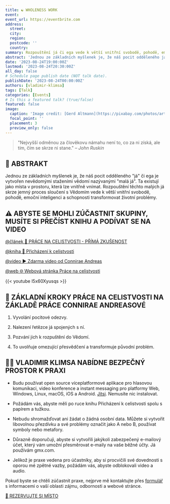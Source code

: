 ```yaml
---
title: ☯️ WHOLENESS WORK
event: 
event_url: https://eventbrite.com
address:
  street: 
  city: 
  region: 
  postcode: ''
  country: 
summary: Rozpouštění já či ega vede k větší vnitřní svobodě, pohodě, emoční inteligenci.
abstract: 'Jednou ze základních myšlenek je, že náš pocit odděleného já či ega je vytvořen nevědomými staženími vědomí nazývanými malé já. Ty existují jako místa v prostoru, která lze vnitřně vnímat. Rozpouštění těchto malých já skrze jemný proces sloučení s Vědomím vede k větší vnitřní svobodě, pohodě, emoční inteligenci a schopnosti transformovat životní problémy.'
date: '2023-08-24T19:00:00Z'
lastmod: '2023-08-24T20:30:00Z'
all_day: false
# Schedule page publish date (NOT talk date).
publishDate: '2023-08-24T00:00:00Z'
authors: [vladimir-klimsa]
tags: [Talk]
categories: [Events]
# Is this a featured talk? (true/false)
featured: false
image:
  caption: 'Image credit: [Gerd Altmann](https://pixabay.com/photos/artificial-intelligence-brain-think-3382521/)'
  focal_point: ''
  placement: 3
  preview_only: false
---
```


> "Nejvyšší odměnou za člověkovu námahu není to, co za ni získá, ale tím, čím se skrze ni stane." – *John Ruskin*

## 📄 ABSTRAKT

Jednou ze základních myšlenek je, že náš pocit odděleného "já" či ega je vytvořen nevědomými staženími vědomí nazývanými "malá já". Ta existují jako místa v prostoru, která lze vnitřně vnímat. Rozpouštění těchto malých já skrze jemný proces sloučení s Vědomím vede k větší vnitřní svobodě, pohodě, emoční inteligenci a schopnosti transformovat životní problémy. 

## ⚠️ ABYSTE SE MOHLI ZÚČASTNIT SKUPINY, MUSÍTE SI PŘEČÍST KNIHU A PODÍVAT SE NA VIDEO

[@článek 📜 PRÁCE NA CELISTVOSTI - PŘÍMÁ ZKUŠENOST](/cs/post/20230822-wholeness-work/)

[@kniha 📖 Přicházení k celistvosti](https://www.thewholenesswork.org/the-book/)

[@video ▶️ Zdarma video od Connirae Andreas](https://www.andreasnlp.com/resources/free-wholeness-intro-video/)

[@web 🌐 Webová stránka Práce na celistvosti](https://www.thewholenesswork.org/)

{{< youtube l5x60Xyusqs >}}

## 👣 ZÁKLADNÍ KROKY PRÁCE NA CELISTVOSTI NA ZÁKLADĚ PRÁCE CONNIRAE ANDREASOVÉ

1. Vyvolání pocitové odezvy.

2. Nalezení řetězce já spojených s ní. 

3. Pozvání jich k rozpuštění do Vědomí.

4. To uvolňuje omezující přesvědčení a transformuje původní problém.

## 👨‍🦲 VLADIMIR KLIMSA NABÍDNE BEZPEČNÝ PROSTOR K PRAXI

- Budu používat open source víceplatformové aplikace pro hlasovou komunikaci, video konference a instant messaging pro platformy Web, Windows, Linux, macOS, iOS a Android. [Jitsi](https://en.wikipedia.org/wiki/Jitsi). Nemusíte nic instalovat.

- Požádám vás, abyste měli po ruce knihu Přicházení k celistvosti spolu s papírem a tužkou.

- Nebudu shromažďovat ani žádat o žádná osobní data. Můžete si vytvořit libovolnou přezdívku a své problémy označit jako A nebo B, používat symboly nebo metafory.

- Důrazně doporučuji, abyste si vytvořili jakýkoli zabezpečený e-mailový účet, který vám umožní přesměrovat e-maily na vaše běžné účty. Já používám gmx.com.

- Jelikož je praxe vedena pro účastníky, aby si procvičili své dovednosti s oporou mé zpětné vazby, požádám vás, abyste odblokovali video a audio.

Pokud byste se chtěli zúčastnit praxe, nejprve mě kontaktujte přes [formulář](/cs/#kontakt) s informacemi o vaší oblasti zájmu, odbornosti a webové stránce.

<a href="/cs/#kontakt" aria-label="REZERVUJTE SI MÍSTO" class="btn btn-danger btn-block text-white">🎫 REZERVUJTE SI MÍSTO</a>